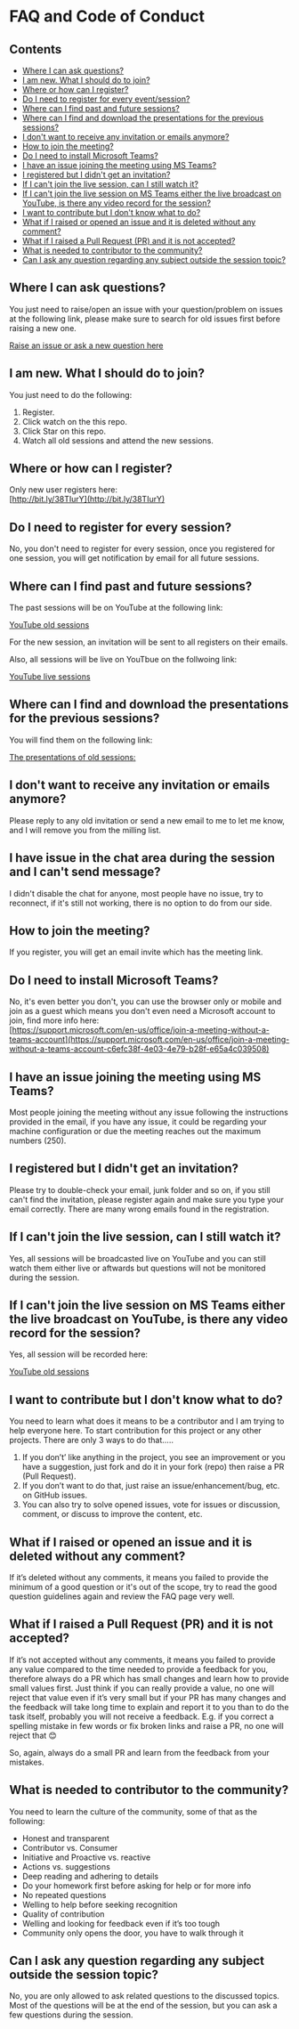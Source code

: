# FAQ and  Code of Conduct
## Contents
- [Where I can ask questions?](#where-i-can-ask-questions)
- [I am new. What I should do to join?](#i-am-new-what-i-should-do-to-join)
- [Where or how can I register?](#where-or-how-can-i-register)
- [Do I need to register for every event/session?](#do-i-need-to-register-for-every-session)
- [Where can I find past and future sessions?](#where-can-i-find-past-and-future-sessions)
- [Where can I find and download the presentations for the previous sessions?](#where-can-i-find-and-download-the-presentations-for-the-previous-sessions)
- [I don't want to receive any invitation or emails anymore?](#i-dont-want-to-receive-any-invitation-or-emails-anymore)
- [How to join the meeting?](#how-to-join-the-meeting)
- [Do I need to install Microsoft Teams?](#do-i-need-to-install-microsoft-teams)
- [I have an issue joining the meeting using MS Teams?](#i-have-an-issue-joining-the-meeting-using-ms-teams)
- [I registered but I didn't get an invitation?](#i-registered-but-i-didnt-get-an-invitation)
- [If I can't join the live session, can I still watch it?](#if-i-cant-join-the-live-session-can-i-still-watch-it)
- [If I can't join the live session on MS Teams either the live broadcast on YouTube, is there any video record for the session?](#if-i-cant-join-the-live-session-on-ms-teams-either-the-live-broadcast-on-youtube-is-there-any-video-record-for-the-session)
- [I want to contribute but I don't know what to do?](#i-want-to-contribute-but-i-dont-know-what-to-do)
- [What if I raised or opened an issue and it is deleted without any comment?](#what-if-i-raised-or-opened-an-issue-and-it-is-deleted-without-any-comment)
- [What if I raised a Pull Request (PR) and it is not accepted?](#what-if-i-raised-a-pull-request-pr-and-it-is-not-accepted)
- [What is needed to contributor to the community?](#what-is-needed-to-contributor-to-the-community)
- [Can I ask any question regarding any subject outside the session topic?](#can-i-ask-any-question-regarding-any-subject-outside-the-session-topic)



## Where I can ask questions?
You just need to raise/open an issue with your question/problem on issues at the following link, please make sure to search for old issues first before raising a new one.

[Raise an issue or ask a new question here](https://github.com/MohamedRadwan-DevOps/DevOps-step-by-step-arabic/issues)

## I am new. What I should do to join?
You just need to do the following:
1. Register.
2. Click watch on the this repo.
3. Click Star on this repo.
4. Watch all old sessions and attend the new sessions.

## Where or how can I register?
Only new user registers here:<br>[http://bit.ly/38TIurY](http://bit.ly/38TIurY)

## Do I need to register for every session?
No, you don't need to register for every session, once you registered for one session, you will get notification by email for all future sessions.

## Where can I find past and future sessions?
The past sessions will be on YouTube at the following link:

[YouTube old sessions](https://www.youtube.com/watch?v=UH2CPXXwUyU&list=PL68G6wbDBVghZtDCRIwAheM-TXI36f668)

For the new session, an invitation will be sent to all registers on their emails.

Also, all sessions will be live on YouTbue on the follwoing link:

[YouTube live sessions ](https://www.youtube.com/channel/UCXL45yrrzvu3la8S9PM5Aug)

## Where can I find and download the presentations for the previous sessions?
You will find them on the following link:

[The presentations of old sessions:](https://github.com/MohamedRadwan-DevOps/DevOps-step-by-step-arabic/tree/main/presentations)

## I don't want to receive any invitation or emails anymore?
Please reply to any old invitation or send a new email to me to let me know, and I will remove you from the milling list.

## I have issue in the chat area during the session and I can't send message?
I didn't disable the chat for anyone, most people have no issue, try to reconnect, if it's still not working, there is no option to do from our side.

## How to join the meeting?
If you register, you will get an email invite which has the meeting link.

## Do I need to install Microsoft Teams?
No, it's even better you don't, you can use the browser only or mobile and join as a guest which means you don't even need a Microsoft account to join, find more info here:<br>
[https://support.microsoft.com/en-us/office/join-a-meeting-without-a-teams-account](https://support.microsoft.com/en-us/office/join-a-meeting-without-a-teams-account-c6efc38f-4e03-4e79-b28f-e65a4c039508)


## I have an issue joining the meeting using MS Teams?
Most people joining the meeting without any issue following the instructions provided in the email, if you have any issue, it could be regarding your machine configuration or due the meeting reaches out the maximum numbers (250).

## I registered but I didn't get an invitation?
Please try to double-check your email, junk folder and so on, if you still can't find the invitation, please register again and make sure you type your email correctly. There are many wrong emails found in the registration.

## If I can't join the live session, can I still watch it?
Yes, all sessions will be broadcasted live on YouTube and you can still watch them either live or aftwards but questions will not be monitored during the session.

## If I can't join the live session on MS Teams either the live broadcast on YouTube, is there any video record for the session?
Yes, all session will be recorded here:

[YouTube old sessions](https://www.youtube.com/watch?v=UH2CPXXwUyU&list=PL68G6wbDBVghZtDCRIwAheM-TXI36f668)

## I want to contribute but I don't know what to do?
You need to learn what does it means to be a contributor and I am trying to help everyone here.
To start contribution for this project or any other projects. There are only 3 ways to do that…..

1. If you don’t’ like anything in the project, you see an improvement or you have a suggestion, just fork and do it in your fork (repo) then raise a PR (Pull Request).
2. If you don’t want to do that, just raise an issue/enhancement/bug, etc. on GitHub issues.
3. You can also try to solve opened issues, vote for issues or discussion, comment, or discuss to improve the content, etc.


## What if I raised or opened an issue and it is deleted without any comment?
If it’s deleted without any comments, it means you failed to provide the minimum of a good question or it's out of the scope, try to read the good question guidelines again and review the FAQ page very well.


## What if I raised a Pull Request (PR) and it is not accepted?
If it’s not accepted without any comments, it means you failed to provide any value compared to the time needed to provide a feedback for you, therefore always do a PR which has small changes and learn how to provide small values first. Just think if you can really provide a value, no one will reject that value even if it’s very small but if your PR has many changes and the feedback will take long time to explain and report it to you than to do the task itself, probably you will not receive a feedback.
E.g. if you correct a spelling mistake in few words or fix broken links and raise a PR, no one will reject that 😊

So, again, always do a small PR and learn from the feedback from your mistakes.

## What is needed to contributor to the community?
You need to learn the culture of the community, some of that as the following:
- Honest and transparent
- Contributor vs. Consumer
- Initiative and Proactive vs. reactive 
- Actions vs. suggestions
- Deep reading and adhering to details
- Do your homework first before asking for help or for more info
- No repeated questions  
- Welling to help before seeking recognition
- Quality of contribution  
- Welling and looking for feedback even if it’s too tough 
- Community only opens the door, you have to walk through it

## Can I ask any question regarding any subject outside the session topic?


No, you are only allowed to ask related questions to the discussed topics.
Most of the questions will be at the end of the session, but you can ask a few questions during the session.


